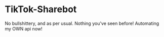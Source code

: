 # TikTok-Sharebot
No bullshittery, and as per usual. Nothing you've seen before! Automating my OWN api now!
